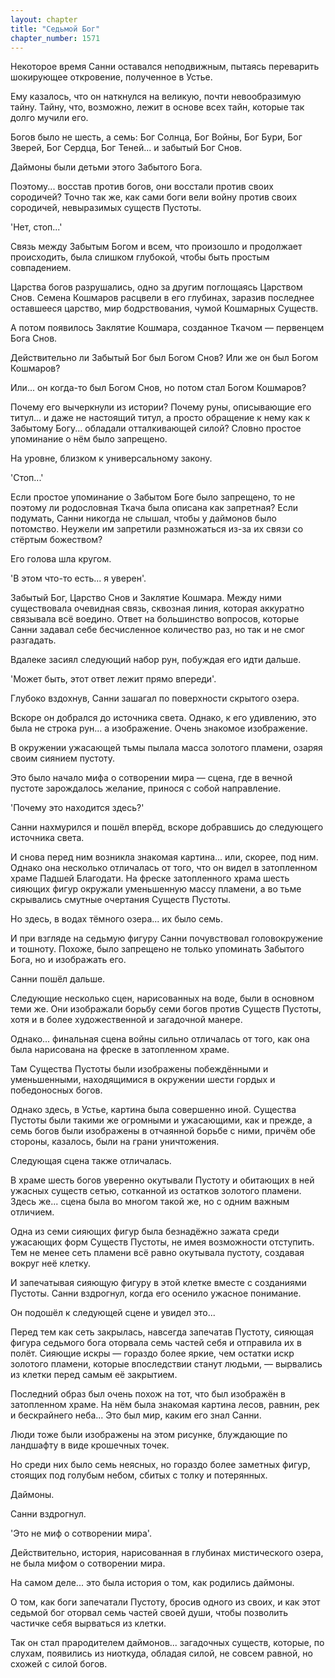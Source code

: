 ```yaml
---
layout: chapter
title: "Седьмой Бог"
chapter_number: 1571
---
```




Некоторое время Санни оставался неподвижным, пытаясь переварить шокирующее откровение, полученное в Устье.

Ему казалось, что он наткнулся на великую, почти невообразимую тайну. Тайну, что, возможно, лежит в основе всех тайн, которые так долго мучили его.

Богов было не шесть, а семь: Бог Солнца, Бог Войны, Бог Бури, Бог Зверей, Бог Сердца, Бог Теней... и забытый Бог Снов.

Даймоны были детьми этого Забытого Бога.

Поэтому... восстав против богов, они восстали против своих сородичей? Точно так же, как сами боги вели войну против своих сородичей, невыразимых существ Пустоты.

'Нет, стоп...'

Связь между Забытым Богом и всем, что произошло и продолжает происходить, была слишком глубокой, чтобы быть простым совпадением.

Царства богов разрушались, одно за другим поглощаясь Царством Снов. Семена Кошмаров расцвели в его глубинах, заразив последнее оставшееся царство, мир бодрствования, чумой Кошмарных Существ.

А потом появилось Заклятие Кошмара, созданное Ткачом — первенцем Бога Снов.

Действительно ли Забытый Бог был Богом Снов? Или же он был Богом Кошмаров?

Или... он когда-то был Богом Снов, но потом стал Богом Кошмаров?

Почему его вычеркнули из истории? Почему руны, описывающие его титул... и даже не настоящий титул, а просто обращение к нему как к Забытому Богу... обладали отталкивающей силой? Словно простое упоминание о нём было запрещено.

На уровне, близком к универсальному закону.

'Стоп...'

Если простое упоминание о Забытом Боге было запрещено, то не поэтому ли родословная Ткача была описана как запретная? Если подумать, Санни никогда не слышал, чтобы у даймонов было потомство. Неужели им запретили размножаться из-за их связи со стёртым божеством?

Его голова шла кругом.

'В этом что-то есть... я уверен'.

Забытый Бог, Царство Снов и Заклятие Кошмара. Между ними существовала очевидная связь, сквозная линия, которая аккуратно связывала всё воедино. Ответ на большинство вопросов, которые Санни задавал себе бесчисленное количество раз, но так и не смог разгадать.

Вдалеке засиял следующий набор рун, побуждая его идти дальше.

'Может быть, этот ответ лежит прямо впереди'.

Глубоко вздохнув, Санни зашагал по поверхности скрытого озера.

Вскоре он добрался до источника света. Однако, к его удивлению, это была не строка рун... а изображение. Очень знакомое изображение.

В окружении ужасающей тьмы пылала масса золотого пламени, озаряя своим сиянием пустоту.

Это было начало мифа о сотворении мира — сцена, где в вечной пустоте зарождалось желание, принося с собой направление.

'Почему это находится здесь?'

Санни нахмурился и пошёл вперёд, вскоре добравшись до следующего источника света.

И снова перед ним возникла знакомая картина... или, скорее, под ним. Однако она несколько отличалась от того, что он видел в затопленном храме Падшей Благодати. На фреске затопленного храма шесть сияющих фигур окружали уменьшенную массу пламени, а во тьме скрывались смутные очертания Существ Пустоты.

Но здесь, в водах тёмного озера... их было семь.

И при взгляде на седьмую фигуру Санни почувствовал головокружение и тошноту. Похоже, было запрещено не только упоминать Забытого Бога, но и изображать его.

Санни пошёл дальше.

Следующие несколько сцен, нарисованных на воде, были в основном теми же. Они изображали борьбу семи богов против Существ Пустоты, хотя и в более художественной и загадочной манере.

Однако... финальная сцена войны сильно отличалась от того, как она была нарисована на фреске в затопленном храме.

Там Существа Пустоты были изображены побеждёнными и уменьшенными, находящимися в окружении шести гордых и победоносных богов.

Однако здесь, в Устье, картина была совершенно иной. Существа Пустоты были такими же огромными и ужасающими, как и прежде, а семь богов были изображены в отчаянной борьбе с ними, причём обе стороны, казалось, были на грани уничтожения.

Следующая сцена также отличалась.

В храме шесть богов уверенно окутывали Пустоту и обитающих в ней ужасных существ сетью, сотканной из остатков золотого пламени. Здесь же... сцена была во многом такой же, но с одним важным отличием.

Одна из семи сияющих фигур была безнадёжно зажата среди ужасающих форм Существ Пустоты, не имея возможности отступить. Тем не менее сеть пламени всё равно окутывала пустоту, создавая вокруг неё клетку.

И запечатывая сияющую фигуру в этой клетке вместе с созданиями Пустоты. Санни вздрогнул, когда его осенило ужасное понимание.

Он подошёл к следующей сцене и увидел это...

Перед тем как сеть закрылась, навсегда запечатав Пустоту, сияющая фигура седьмого бога оторвала семь частей себя и отправила их в полёт. Сияющие искры — гораздо более яркие, чем остатки искр золотого пламени, которые впоследствии станут людьми, — вырвались из клетки перед самым её закрытием.

Последний образ был очень похож на тот, что был изображён в затопленном храме. На нём была знакомая картина лесов, равнин, рек и бескрайнего неба... Это был мир, каким его знал Санни.

Люди тоже были изображены на этом рисунке, блуждающие по ландшафту в виде крошечных точек.

Но среди них было семь неясных, но гораздо более заметных фигур, стоящих под голубым небом, сбитых с толку и потерянных.

Даймоны.

Санни вздрогнул.

'Это не миф о сотворении мира'.

Действительно, история, нарисованная в глубинах мистического озера, не была мифом о сотворении мира.

На самом деле... это была история о том, как родились даймоны.

О том, как боги запечатали Пустоту, бросив одного из своих, и как этот седьмой бог оторвал семь частей своей души, чтобы позволить частичке себя вырваться из клетки.

Так он стал прародителем даймонов... загадочных существ, которые, по слухам, появились из ниоткуда, обладая силой, не совсем равной, но схожей с силой богов.


